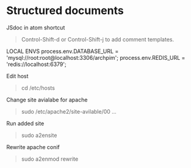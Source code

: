 # Structured documents

JSdoc in atom shortcut
> Control-Shift-d or Control-Shift-j to add comment templates.


LOCAL ENVS
process.env.DATABASE_URL = 'mysql://root:root@localhost:3306/archpim';
process.env.REDIS_URL = 'redis://localhost:6379';

Edit host 
> cd /etc/hosts

Change site avialabe for apache
> sudo /etc/apache2/site-avilable/00 ...

Run added site
> sudo a2ensite

Rewrite apache conif
> sudo a2enmod rewrite
